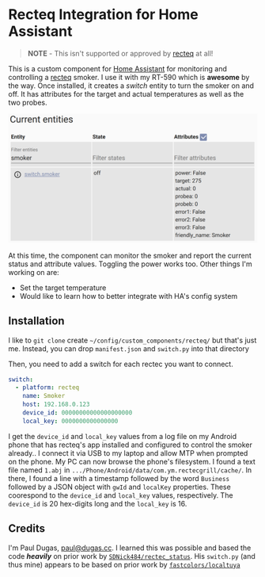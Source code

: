 # Recteq Integration for Home Assistant

> **NOTE** - This isn't supported or approved by [recteq][recteq] at all!

This is a custom component for [Home Assistant](https://homeassistant.io) for
monitoring and controlling a [recteq][recteq] smoker. I use it with my RT-590
which is **awesome** by the way. Once installed, it creates a _switch_ entity
to turn the smoker on and off. It has attributes for the target and actual
temperatures as well as the two probes.

![Screenshot](screenshot.png)

At this time, the component can monitor the smoker and report the current
status and attribute values. Toggling the power works too. Other things I'm
working on are:

* Set the target temperature
* Would like to learn how to better integrate with HA's config system

## Installation

I like to `git clone` create `~/config/custom_components/recteq/` but that's
just me. Instead, you can drop `manifest.json` and `switch.py` into that
directory

Then, you need to add a switch for each rectec you want to connect.

```yaml
switch:
  - platform: recteq
    name: Smoker
    host: 192.168.0.123
    device_id: 00000000000000000000
    local_key: 0000000000000000
```

I get the `device_id` and `local_key` values from a log file on my Android
phone that has recteq's app installed and configured to control the smoker
already.. I connect it via USB to my laptop and allow MTP when prompted on the
phone. My PC can now browse the phone's filesystem. I found a text file named
`1.abj` in `.../Phone/Android/data/com.ym.rectecgrill/cache/`. In there, I
found a line with a timestamp followed by the word `Business` followed by a
JSON object with `gwId` and `localKey` properties. These coorespond to the
`device_id` and `local_key` values, respectively. The `device_id` is 20
hex-digits long and the `local_key` is 16.

## Credits

I'm Paul Dugas, <paul@dugas.cc>. I learned this was possible and based the code
***heavily*** on prior work by [`SDNick484/rectec_status`][rectec_status]. His
`switch.py` (and thus mine) appears to be based on prior work by
[`fastcolors/localtuya`][localtuya]

[recteq]: https://www.recteq.com/
[rectec_status]: https://github.com/SDNick484/rectec_status
[localtuya]: https://github.com/fastcolors/localtuya
